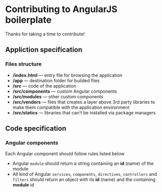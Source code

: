 # Contributing to AngularJS boilerplate

Thanks for taking a time to contribute!

## Appliction specification

### Files structure

 * **/index.html** — entry file for browsing the application
 * **/app** — destination folder for builded files
 * **/src** — code of the application
 * **/src/components** — custom Angular components
 * **/src/modules** — other custom components
 * **/src/vendors** — files that creates a layer above 3rd party libraries to make them compatible with the application environment
 * **/src/statics** — libraries that can't be installed via package managers

## Code specification

### Angular components

Each Angular component should follow rules listed below

 * Angular `module` should return a string containing an **id** (name) of the module
 * All kind of Angular `services`, `components`, `directives`, `controllers` and `filters` should return an object with its **id** (name) and the containing **module** id

